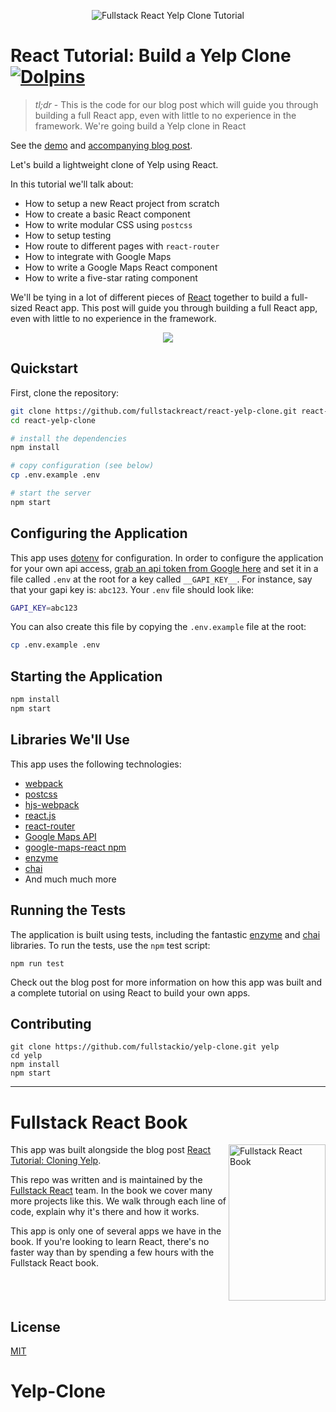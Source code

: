 <p align="center">
  <img src="resources/readme/fullstackreact-yelp-clone-tutorial.png" alt="Fullstack React Yelp Clone Tutorial" />
</p>

# React Tutorial: Build a Yelp Clone [![Dolpins](https://cdn.rawgit.com/fullstackreact/google-maps-react/master/resources/readme/dolphins-badge-ff00ff.svg)](https://www.fullstackreact.com)

> _tl;dr_ - This is the code for our blog post which will guide you through building a full React app, even with little to no experience in the framework. We're going build a Yelp clone in React

See the [demo](http://fullstackio.github.io/yelp-clone) and [accompanying blog post](https://www.fullstackreact.com/articles/react-tutorial-cloning-yelp/).

Let's build a lightweight clone of Yelp using React.

In this tutorial we'll talk about:

- How to setup a new React project from scratch
- How to create a basic React component
- How to write modular CSS using `postcss`
- How to setup testing
- How route to different pages with `react-router`
- How to integrate with Google Maps
- How to write a Google Maps React component
- How to write a five-star rating component

We'll be tying in a lot of different pieces of [React](https://facebook.github.io/react/) together to build a full-sized React app. This post will guide you through building a full React app, even with little to no experience in the framework.

<p align="center">
  <img src="resources/readme/app-screenshot.png" />
</p>

## Quickstart

First, clone the repository:

```bash
git clone https://github.com/fullstackreact/react-yelp-clone.git react-yelp-clone
cd react-yelp-clone

# install the dependencies
npm install

# copy configuration (see below)
cp .env.example .env

# start the server
npm start
```

## Configuring the Application

This app uses [dotenv](https://github.com/bkeepers/dotenv) for configuration. In order to configure the application for your own api access, [grab an api token from Google here](https://developers.google.com/maps/documentation/javascript/) and set it in a file called `.env` at the root for a key called `__GAPI_KEY__`.
For instance, say that your gapi key is: `abc123`. Your `.env` file should look like:

```bash
GAPI_KEY=abc123
```

You can also create this file by copying the `.env.example` file at the root:

```bash
cp .env.example .env
```

## Starting the Application

```bash
npm install 
npm start
```

## Libraries We'll Use

This app uses the following technologies:

* [webpack](https://webpack.github.io)
* [postcss](http://postcss.org)
* [hjs-webpack](https://github.com/HenrikJoreteg/hjs-webpack)
* [react.js](http://facebook.github.io/react/)
* [react-router](https://github.com/reactjs/react-router)
* [Google Maps API](https://developers.google.com/maps/)
* [google-maps-react npm](https://github.com/fullstackreact/google-maps-react)
* [enzyme](https://github.com/airbnb/enzyme)
* [chai](http://chaijs.com)
* And much much more

## Running the Tests

The application is built using tests, including the fantastic [enzyme](https://github.com/airbnb/enzyme) and [chai](http://chaijs.com) libraries. To run the tests, use the `npm` test script:

```shell
npm run test
```

Check out the blog post for more information on how this app was built and a complete tutorial on using React to build your own apps.

## Contributing

```shell
git clone https://github.com/fullstackio/yelp-clone.git yelp
cd yelp
npm install
npm start
```
___

# Fullstack React Book

<a href="https://fullstackreact.com">
<img align="right" src="resources/readme/fullstack-react-hero-book.png" alt="Fullstack React Book" width="155" height="250" />
</a>

This app was built alongside the blog post [React Tutorial: Cloning Yelp](https://www.fullstackreact.com/articles/react-tutorial-cloning-yelp/).

This repo was written and is maintained by the [Fullstack React](https://fullstackreact.com) team. In the book we cover many more projects like this. We walk through each line of code, explain why it's there and how it works.

This app is only one of several apps we have in the book. If you're looking to learn React, there's no faster way than by spending a few hours with the Fullstack React book.

<div style="clear:both"></div>

## License
 [MIT](/LICENSE)

# Yelp-Clone
